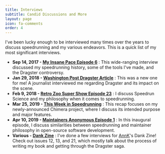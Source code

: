 ```yaml
---
title: Interviews
subtitle: Candid Discussions and More
layout: page
icon: fa-comments
order: 4
---
```

I've been lucky enough to be interviewed many times over the years to discuss speedrunning and my various endeavors. This is a quick list of my most significant interviews.

* **Sep 14, 2017 - [My Insane Pace Episode 6](https://www.myinsanepace.com/episodes/06/?utm_content=buffer85929)** : This wide-ranging interview discussed my speedrunning history, some of the tools I've made, and the Dragster controversy.
* **Jan 29, 2018 - [Washington Post Dragster Article](https://www.washingtonpost.com/news/early-lead/wp/2018/01/29/a-man-accused-of-cheating-at-video-games-may-lose-his-decades-old-guinness-world-record/)** : This was a new one for me! A journalist interviewed me regarding Dragster and its impact on the scene.
* **Feb 9, 2018 - [Retro Zoo Super Show Episode 23](http://technofunkboy.libsyn.com/ep-23-speedrunning-with-omnigamer)** : I discuss Speedrun Science and my philosophy when it comes to speedrunning.
* **Mar 25, 2019 - [This Week in Speedrunning](https://youtu.be/-oeHrF9khso?t=6680)** : This recap focuses on my newly-announced Chimera project, where I discuss its intended purpose and major features.
* **Apr 10, 2019 - [Maintainers Anonymous Episode 1](https://www.maintainersanonymous.com/1)** : In this inaugural episode, I discuss similarities between speedrunning and maintainer philosophy in open-source software development.
* **Various - [Dank Zine](https://dankzineshop.bigcartel.com/)** : I've done a few interviews for [AnnK](https://twitch.tv/annk_)'s Dank Zine! Check out issues 12, 13, and 21, which mostly talk about the process of writing my book and getting through the Dragster saga.

